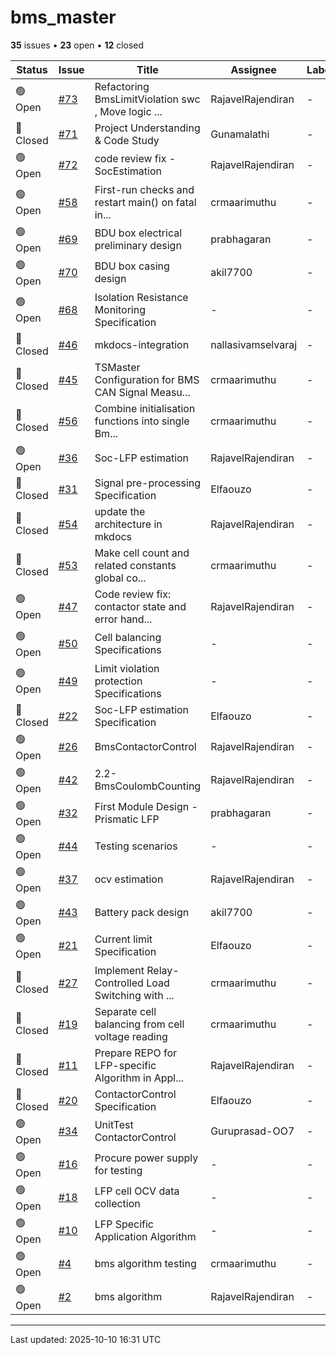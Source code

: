 # bms_master

**35** issues • **23** open • **12** closed

<table class="github-issue-table">
<thead>
<tr>
<th>Status</th>
<th>Issue</th>
<th>Title</th>
<th>Assignee</th>
<th>Labels</th>
<th>Updated</th>
</tr>
</thead>
<tbody>
<tr><td>🟢 Open</td><td><a href='./issue-73-Refactoring-BmsLimitViolation-swc--Move-logic-from.md'>#73</a></td><td>Refactoring BmsLimitViolation swc , Move logic ...</td><td>RajavelRajendiran</td><td>-</td><td>2025-10-10</td></tr>
<tr><td>🔴 Closed</td><td><a href='./issue-71-Project-Understanding--Code-Study.md'>#71</a></td><td>Project Understanding & Code Study</td><td>Gunamalathi</td><td>-</td><td>2025-10-09</td></tr>
<tr><td>🟢 Open</td><td><a href='./issue-72-code-review-fix--SocEstimation.md'>#72</a></td><td>code review fix -SocEstimation</td><td>RajavelRajendiran</td><td>-</td><td>2025-10-08</td></tr>
<tr><td>🟢 Open</td><td><a href='./issue-58-First-run-checks-and-restart-main-on-fatal-init-er.md'>#58</a></td><td>First-run checks and restart main() on fatal in...</td><td>crmaarimuthu</td><td>-</td><td>2025-10-08</td></tr>
<tr><td>🟢 Open</td><td><a href='./issue-69-BDU-box-electrical-preliminary-design.md'>#69</a></td><td>BDU box electrical preliminary design</td><td>prabhagaran</td><td>-</td><td>2025-10-07</td></tr>
<tr><td>🟢 Open</td><td><a href='./issue-70-BDU-box-casing-design.md'>#70</a></td><td>BDU box casing design</td><td>akil7700</td><td>-</td><td>2025-10-06</td></tr>
<tr><td>🟢 Open</td><td><a href='./issue-68-Isolation-Resistance-Monitoring-Specification.md'>#68</a></td><td>Isolation Resistance Monitoring Specification</td><td>-</td><td>-</td><td>2025-10-06</td></tr>
<tr><td>🔴 Closed</td><td><a href='./issue-46-mkdocs-integration.md'>#46</a></td><td>mkdocs-integration</td><td>nallasivamselvaraj</td><td>-</td><td>2025-10-03</td></tr>
<tr><td>🔴 Closed</td><td><a href='./issue-45-TSMaster-Configuration-for-BMS-CAN-Signal-Measurem.md'>#45</a></td><td>TSMaster Configuration for BMS CAN Signal Measu...</td><td>crmaarimuthu</td><td>-</td><td>2025-10-03</td></tr>
<tr><td>🔴 Closed</td><td><a href='./issue-56-Combine-initialisation-functions-into-single-Bms_I.md'>#56</a></td><td>Combine initialisation functions into single Bm...</td><td>crmaarimuthu</td><td>-</td><td>2025-10-03</td></tr>
<tr><td>🟢 Open</td><td><a href='./issue-36-Soc-LFP-estimation.md'>#36</a></td><td>Soc-LFP estimation</td><td>RajavelRajendiran</td><td>-</td><td>2025-10-02</td></tr>
<tr><td>🔴 Closed</td><td><a href='./issue-31-Signal-pre-processing-Specification.md'>#31</a></td><td>Signal pre-processing Specification</td><td>Elfaouzo</td><td>-</td><td>2025-10-02</td></tr>
<tr><td>🔴 Closed</td><td><a href='./issue-54-update-the-architecture-in-mkdocs.md'>#54</a></td><td>update the architecture in mkdocs</td><td>RajavelRajendiran</td><td>-</td><td>2025-10-01</td></tr>
<tr><td>🔴 Closed</td><td><a href='./issue-53-Make-cell-count-and-related-constants-global-confi.md'>#53</a></td><td>Make cell count and related constants global co...</td><td>crmaarimuthu</td><td>-</td><td>2025-09-30</td></tr>
<tr><td>🟢 Open</td><td><a href='./issue-47-Code-review-fix-contactor-state-and-error-handling.md'>#47</a></td><td>Code review fix: contactor state and error hand...</td><td>RajavelRajendiran</td><td>-</td><td>2025-09-30</td></tr>
<tr><td>🟢 Open</td><td><a href='./issue-50-Cell-balancing-Specifications.md'>#50</a></td><td>Cell balancing Specifications</td><td>-</td><td>-</td><td>2025-09-29</td></tr>
<tr><td>🟢 Open</td><td><a href='./issue-49-Limit-violation-protection-Specifications.md'>#49</a></td><td>Limit violation protection Specifications</td><td>-</td><td>-</td><td>2025-09-29</td></tr>
<tr><td>🔴 Closed</td><td><a href='./issue-22-Soc-LFP-estimation-Specification.md'>#22</a></td><td>Soc-LFP estimation Specification</td><td>Elfaouzo</td><td>-</td><td>2025-09-29</td></tr>
<tr><td>🟢 Open</td><td><a href='./issue-26-BmsContactorControl.md'>#26</a></td><td>BmsContactorControl</td><td>RajavelRajendiran</td><td>-</td><td>2025-09-28</td></tr>
<tr><td>🟢 Open</td><td><a href='./issue-42-22-BmsCoulombCounting.md'>#42</a></td><td>2.2-BmsCoulombCounting</td><td>RajavelRajendiran</td><td>-</td><td>2025-09-26</td></tr>
<tr><td>🟢 Open</td><td><a href='./issue-32-First-Module-Design---Prismatic-LFP.md'>#32</a></td><td>First Module Design - Prismatic LFP</td><td>prabhagaran</td><td>-</td><td>2025-09-26</td></tr>
<tr><td>🟢 Open</td><td><a href='./issue-44-Testing-scenarios.md'>#44</a></td><td>Testing scenarios</td><td>-</td><td>-</td><td>2025-09-26</td></tr>
<tr><td>🟢 Open</td><td><a href='./issue-37-ocv-estimation.md'>#37</a></td><td>ocv estimation</td><td>RajavelRajendiran</td><td>-</td><td>2025-09-26</td></tr>
<tr><td>🟢 Open</td><td><a href='./issue-43-Battery-pack-design.md'>#43</a></td><td>Battery pack design</td><td>akil7700</td><td>-</td><td>2025-09-26</td></tr>
<tr><td>🟢 Open</td><td><a href='./issue-21-Current-limit-Specification.md'>#21</a></td><td>Current limit Specification</td><td>Elfaouzo</td><td>-</td><td>2025-09-25</td></tr>
<tr><td>🔴 Closed</td><td><a href='./issue-27-Implement-Relay-Controlled-Load-Switching-with-DHA.md'>#27</a></td><td>Implement Relay-Controlled Load Switching with ...</td><td>crmaarimuthu</td><td>-</td><td>2025-09-25</td></tr>
<tr><td>🔴 Closed</td><td><a href='./issue-19-Separate-cell-balancing-from-cell-voltage-reading.md'>#19</a></td><td>Separate cell balancing from cell voltage reading</td><td>crmaarimuthu</td><td>-</td><td>2025-09-23</td></tr>
<tr><td>🔴 Closed</td><td><a href='./issue-11-Prepare-REPO-for-LFP-specific-Algorithm-in-Applica.md'>#11</a></td><td>Prepare REPO for LFP-specific Algorithm in Appl...</td><td>RajavelRajendiran</td><td>-</td><td>2025-09-23</td></tr>
<tr><td>🔴 Closed</td><td><a href='./issue-20-ContactorControl-Specification.md'>#20</a></td><td>ContactorControl Specification</td><td>Elfaouzo</td><td>-</td><td>2025-09-23</td></tr>
<tr><td>🟢 Open</td><td><a href='./issue-34-UnitTest-ContactorControl.md'>#34</a></td><td>UnitTest ContactorControl</td><td>Guruprasad-OO7</td><td>-</td><td>2025-09-23</td></tr>
<tr><td>🟢 Open</td><td><a href='./issue-16-Procure-power-supply-for-testing.md'>#16</a></td><td>Procure power supply for testing</td><td>-</td><td>-</td><td>2025-09-18</td></tr>
<tr><td>🟢 Open</td><td><a href='./issue-18-LFP-cell-OCV-data-collection.md'>#18</a></td><td>LFP cell OCV data collection</td><td>-</td><td>-</td><td>2025-09-18</td></tr>
<tr><td>🟢 Open</td><td><a href='./issue-10-LFP-Specific-Application-Algorithm.md'>#10</a></td><td>LFP Specific Application Algorithm</td><td>-</td><td>-</td><td>2025-09-18</td></tr>
<tr><td>🟢 Open</td><td><a href='./issue-4-bms-algorithm-testing.md'>#4</a></td><td>bms algorithm testing</td><td>crmaarimuthu</td><td>-</td><td>2025-09-17</td></tr>
<tr><td>🟢 Open</td><td><a href='./issue-2-bms-algorithm.md'>#2</a></td><td>bms algorithm</td><td>RajavelRajendiran</td><td>-</td><td>2025-08-15</td></tr>
</tbody>
</table>

---

Last updated: 2025-10-10 16:31 UTC